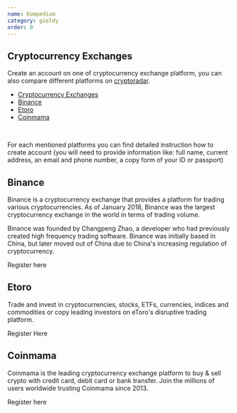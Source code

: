 ```yaml
---
name: Kompedium
category: gieldy
order: 0
---
```


## Cryptocurrency Exchanges

Create an account on one of cryptocurrency exchange platform, you can also compare different platforms on [cryptoradar](https://cryptoradar.co/buy-cardano).

- [Cryptocurrency Exchanges](#cryptocurrency-exchanges)
- [Binance](#binance)
- [Etoro](#etoro)
- [Coinmama](#coinmama)
  
<br>

For each mentioned platforms you can find detailed instruction how to create account (you will need to provide information like: full name, current address, an email and phone number, a copy form of your ID or passport)

## Binance

Binance is a cryptocurrency exchange that provides a platform for trading various cryptocurrencies. As of January 2018, Binance was the largest cryptocurrency exchange in the world in terms of trading volume.

Binance was founded by Changpeng Zhao, a developer who had previously created high frequency trading software. Binance was initially based in China, but later moved out of China due to China's increasing regulation of cryptocurrency.

Register here

## Etoro

Trade and invest in cryptocurrencies, stocks, ETFs, currencies, indices and commodities or copy leading investors on eToro's disruptive trading platform.

Register Here

## Coinmama

Coinmama is the leading cryptocurrency exchange platform to buy & sell crypto with credit card, debit card or bank transfer. Join the millions of users worldwide trusting Coinmama since 2013.

Register here